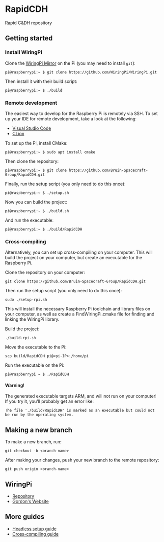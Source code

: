 # RapidCDH
Rapid C&DH repository

## Getting started

### Install WiringPi
Clone the [WiringPi Mirror](https://github.com/WiringPi/WiringPi) on the Pi (you may need to install `git`):

```
pi@raspberrypi:~ $ git clone https://github.com/WiringPi/WiringPi.git
```

Then install it with their build script:

```
pi@raspberrypi:~ $ ./build
```

### Remote development
The easiest way to develop for the Raspberry Pi is remotely via SSH. To set up your IDE for remote development, take
a look at the following:

- [Visual Studio Code](https://code.visualstudio.com/docs/remote/ssh)
- [CLion](https://www.jetbrains.com/help/clion/remote-projects-support.html)

To set up the Pi, install CMake:
```
pi@raspberrypi:~ $ sudo apt install cmake
```
  
Then clone the repository:
```
pi@raspberrypi:~ $ git clone https://github.com/Bruin-Spacecraft-Group/RapidCDH.git
```

Finally, run the setup script (you only need to do this once):
```
pi@raspberrypi:~ $ ./setup.sh
```

Now you can build the project:
```
pi@raspberrypi:~ $ ./build.sh
```

And run the executable:
```
pi@raspberrypi:~ $ ./build/RapidCDH
```

### Cross-compiling
Alternatively, you can set up cross-compiling on your computer. This will build the project on your computer, 
but create an executable for the Raspberry Pi.

Clone the repository on your computer:

```
git clone https://github.com/Bruin-Spacecraft-Group/RapidCDH.git
```

Then run the setup script (you only need to do this once):

```
sudo ./setup-rpi.sh
```

This will install the necessary Raspberry Pi toolchain and library files on your computer, as well as create a
FindWiringPi.cmake file for finding and linking the WiringPi library.

Build the project:

```
./build-rpi.sh
```

Move the executable to the Pi:

```
scp build/RapidCDH pi@<pi-IP>:/home/pi
```

Run the executable on the Pi:

```
pi@raspberrypi ~ $ ./RapidCDH
```

#### Warning!
The generated executable targets ARM, and will not run on your computer! If you try it, you'll
probably get an error like:

```
The file './build/RapidCDH' is marked as an executable but could not be run by the operating system.
```

## Making a new branch
To make a new branch, run:

```
git checkout -b <branch-name>
```

After making your changes, push your new branch to the remote repository:

```
git push origin <branch-name>
```

## WiringPi
- [Repository](https://github.com/WiringPi/WiringPi)
- [Gordon's Website](http://wiringpi.com/)

## More guides

- [Headless setup guide](docs/rpi-headless-setup.md)
- [Cross-compiling guide](docs/rpi-cross-compile.md)